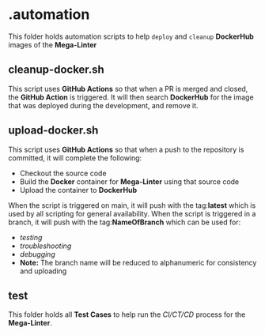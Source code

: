 # .automation

This folder holds automation scripts to help `deploy` and `cleanup` **DockerHub** images of the **Mega-Linter**

## cleanup-docker.sh

This script uses **GitHub Actions** so that when a PR is merged and closed, the **GitHub Action** is triggered.
It will then search **DockerHub** for the image that was deployed during the development, and remove it.

## upload-docker.sh

This script uses **GitHub Actions** so that when a push to the repository is committed, it will complete the following:

- Checkout the source code
- Build the **Docker** container for **Mega-Linter** using that source code
- Upload the container to **DockerHub**

When the script is triggered on main, it will push with the tag:**latest** which is used by all scripting for general availability.
When the script is triggered in a branch, it will push with the tag:**NameOfBranch** which can be used for:

- _testing_
- _troubleshooting_
- _debugging_
- **Note:** The branch name will be reduced to alphanumeric for consistency and uploading

## test

This folder holds all **Test Cases** to help run the _CI/CT/CD_ process for the **Mega-Linter**.
